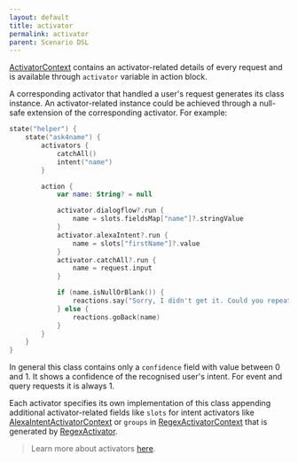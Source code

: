 ```yaml
---
layout: default
title: activator
permalink: activator
parent: Scenario DSL
---
```


[ActivatorContext](https://github.com/just-ai/jaicf-kotlin/blob/master/core/src/main/kotlin/com/justai/jaicf/context/ActivatorContext.kt) contains an activator-related details of every request and is available through `activator` variable in action block.

A corresponding activator that handled a user's request generates its class instance.
An activator-related instance could be achieved through a null-safe extension of the corresponding activator.
For example:

```kotlin
state("helper") {
    state("ask4name") {
        activators {
            catchAll()
            intent("name")
        }

        action {
            var name: String? = null

            activator.dialogflow?.run {
                name = slots.fieldsMap["name"]?.stringValue
            }
            activator.alexaIntent?.run {
                name = slots["firstName"]?.value
            }
            activator.catchAll?.run {
                name = request.input
            }

            if (name.isNullOrBlank()) {
                reactions.say("Sorry, I didn't get it. Could you repeat please?")
            } else {
                reactions.goBack(name)
            }
        }
    }
}
```

In general this class contains only a `confidence` field with value between 0 and 1.
It shows a confidence of the recognised user's intent. For event and query requests it is always 1.

Each activator specifies its own implementation of this class appending additional activator-related fields like `slots` for intent activators like [AlexaIntentActivatorContext](https://github.com/just-ai/jaicf-kotlin/blob/master/channels/alexa/src/main/kotlin/com/justai/jaicf/channel/alexa/activator/AlexaIntentActivatorContext.kt) or `groups` in [RegexActivatorContext](https://github.com/just-ai/jaicf-kotlin/blob/master/core/src/main/kotlin/com/justai/jaicf/activator/regex/RegexActivatorContext.kt) that is generated by [RegexActivator](https://github.com/just-ai/jaicf-kotlin/blob/master/core/src/main/kotlin/com/justai/jaicf/activator/regex/RegexActivator.kt).

> Learn more about activators [here](Natural-Language-Understanding).